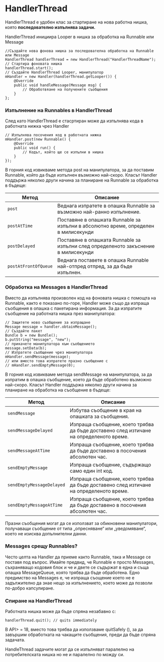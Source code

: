# HandlerThread

HandlerThread  е удобен клас за стартиране на нова работна нишка, която **последователно изпълнява задачи.**&#x20;

HandlerThread инициира Looper в нишка за обработка на Runnable или Message

```
//Създайте нова фонова нишка за последователна обработка на Runnable или Message
HandlerThread handlerThread = new HandlerThread("HandlerThreadName");
// Стартира фоновата нишка 
handlerThread.start();
// Създайте HandlerThread Looper, манипулатор
mHandler = new Handler(handlerThread.getLooper()) {
    @Override
    public void handleMessage(Message msg) {
        // Обработвяане на получените съобщения
    }
};
```

### Изпълнение на Runnables в HandlerThread

След като HandlerThread  е стасртиран може да изпълнява кода в работната нижка чрез Handler

```
// Изпълнява посочения код в работната нижка
mHandler.post(new Runnable() {
    @Override
    public void run() {
        // Кодът, който ще се изпълни в нишка
    }
});
```

В горния код извикваме метода post на манипулатора, за да поставим Runnable, който да бъде изпълнен възможно най-скоро. Класът Handler поддържа няколко други начина за планиране на Runnable за обработка в бъдеще:

| Метод                | Описание                                                                            |
| -------------------- | ----------------------------------------------------------------------------------- |
| `post`               | Веднага изпратете в опашка Runnable за възможно най-ранно изпълнение.               |
| `postAtTime`         | Поставяне в опашката Runnable за изпълни в абсолютно време, определен в милисекунди |
| `postDelayed`        | Поставяне в опашката Runnable за изпълни след определеното закъснение в милисекунди |
| `postAtFrontOfQueue` | Веднага поставете в опашка Runnable най-отпред отпред, за да бъде изпълнен.         |

### Обработка на Messages в HandlerThread

Вместо да изпълнява произволен код на фоновата нишка с помощта на Runnable, както е показано по-горе, Handler може също да изпраща съобщения в опашка с пакетирана информация. За да изпратите съобщение на работната нишка през манипулатора:

```
// Защитете ново съобщение за изпращане 
Message message = handler.obtainMessage();
// Създайте пакет
Bundle b = new Bundle();
b.putString("message", "new");
// прикачете манипулатора към съобщението 
message.setData(b);
// Изпратете съобщение чрез манипулатора 
mHandler.sendMessage(message);
// или вместо това изпратете празно съобщение с
// mHandler.sendEmptyMessage(0);
```

В горния код извикваме метода sendMessage на манипулатора, за да изпратим в опашка съобщение, което да бъде обработено възможно най-скоро. Класът Handler поддържа няколко други начина за планиране на обработка на съобщение в бъдеще:

| Метод                     | Описание                                                                               |
| ------------------------- | -------------------------------------------------------------------------------------- |
| `sendMessage`             | Избутва съобщение в края на опашката за съобщения.                                     |
| `sendMessageDelayed`      | Изпраща съобщение, което трябва да бъде доставено след изтичане на определеното време. |
| `sendMessageAtTime`       | Изпраща съобщение, което трябва да бъде доставено в посочения абсолютен час.           |
| `sendEmptyMessage`        | Изпраща съобщение, съдържащо само един int код.                                        |
| `sendEmptyMessageDelayed` | Изпраща съобщение, което трябва да бъде доставено след изтичане на определеното време. |
| `sendEmptyMessageAtTime`  | Изпраща съобщение, което трябва да бъде доставено в посочения абсолютен час.           |

Празни съобщения могат да се използват за обикновени манипулатори, получаващи съобщение от типа „опресняване“ или „уведомяване“, което не изисква допълнителни данни.

### Messages срещу Runnables?&#x20;

Често целта на Handler да приеме както Runnable, така и Message се поставя под въпрос. Имайте предвид, че Runnable е просто Messages, съхраняващо кодовия блок и че и двете се съдържат в една и съща опащка MessageQueue, която трябва да бъде обработена. Едно предимство на Messages е, че изпраща съощение което не е задължително да знае нещо за изпълнението, което може да позволи по-добро капсулиране.

### Спиране на **HandlerThread**

Работната нишка може да бъде спряна незабавно с:

```
handlerThread.quit(); // quits immediately
```

В API> = 18, вместо това трябва да използваме quitSafely (), за да завършим обработката на чакащите съобщения, преди да бъде спряна задачата.

HandleThread задачите могат да се изпълняват паралелно на потребителската нишка но не и паралелно по можду си.
